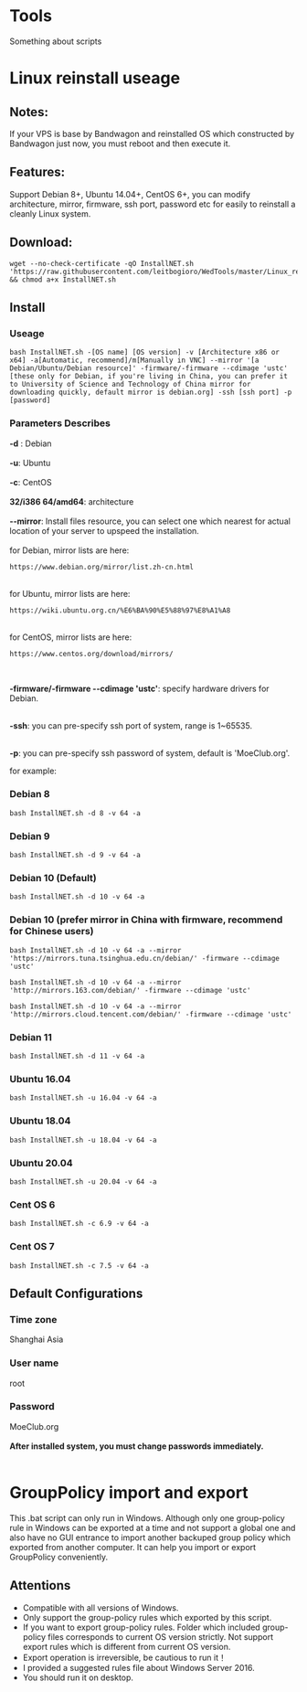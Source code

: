 # Tools
Something about scripts
# Linux reinstall useage
## Notes:
If your VPS is base by Bandwagon and reinstalled OS which constructed by Bandwagon just now, you must reboot and then execute it.
## Features:
Support Debian 8+, Ubuntu 14.04+, CentOS 6+, you can modify architecture, mirror, firmware, ssh port, password etc for easily to reinstall a cleanly Linux system.
## Download:
<pre><code>wget --no-check-certificate -qO InstallNET.sh 'https://raw.githubusercontent.com/leitbogioro/WedTools/master/Linux_reinstall/InstallNET.sh' && chmod a+x InstallNET.sh</code></pre>
## Install
### Useage
<pre><code>bash InstallNET.sh -[OS name] [OS version] -v [Architecture x86 or x64] -a[Automatic, recommend]/m[Manually in VNC] --mirror '[a Debian/Ubuntu/Debian resource]' -firmware/-firmware --cdimage 'ustc' [these only for Debian, if you're living in China, you can prefer it to University of Science and Technology of China mirror for downloading quickly, default mirror is debian.org] -ssh [ssh port] -p [password]</pre></code>
### Parameters Describes
**-d** : Debian
<br />
<br />
**-u**: Ubuntu
<br />
<br />
**-c**: CentOS
<br />
<br />
**32/i386 64/amd64**: architecture
<br />
<br />
**--mirror**: Install files resource, you can select one which nearest for actual location of your server to upspeed the installation.
<br />
<br />
for Debian, mirror lists are here: 
<pre><code>https://www.debian.org/mirror/list.zh-cn.html</code></pre>
<br />
for Ubuntu, mirror lists are here: 
<pre><code>https://wiki.ubuntu.org.cn/%E6%BA%90%E5%88%97%E8%A1%A8</code></pre>
<br />
for CentOS, mirror lists are here: 
<pre><code>https://www.centos.org/download/mirrors/</code></pre>
<br />

**-firmware/-firmware --cdimage 'ustc'**: specify hardware drivers for Debian.
<br />
<br />

**-ssh**: you can pre-specify ssh port of system, range is 1~65535.
<br />
<br />

**-p**: you can pre-specify ssh password of system, default is 'MoeClub.org'.
<br />

for example:
### Debian 8
<pre><code>bash InstallNET.sh -d 8 -v 64 -a</code></pre>
### Debian 9
<pre><code>bash InstallNET.sh -d 9 -v 64 -a</code></pre>
### Debian 10 (Default)
<pre><code>bash InstallNET.sh -d 10 -v 64 -a</code></pre>
### Debian 10 (prefer mirror in China with firmware, recommend for Chinese users)
<pre><code>bash InstallNET.sh -d 10 -v 64 -a --mirror 'https://mirrors.tuna.tsinghua.edu.cn/debian/' -firmware --cdimage 'ustc'</code></pre>
<pre><code>bash InstallNET.sh -d 10 -v 64 -a --mirror 'http://mirrors.163.com/debian/' -firmware --cdimage 'ustc'</code></pre>
<pre><code>bash InstallNET.sh -d 10 -v 64 -a --mirror 'http://mirrors.cloud.tencent.com/debian/' -firmware --cdimage 'ustc'</code></pre>
### Debian 11
<pre><code>bash InstallNET.sh -d 11 -v 64 -a</code></pre>
### Ubuntu 16.04
<pre><code>bash InstallNET.sh -u 16.04 -v 64 -a</code></pre>
### Ubuntu 18.04
<pre><code>bash InstallNET.sh -u 18.04 -v 64 -a</code></pre>
### Ubuntu 20.04
<pre><code>bash InstallNET.sh -u 20.04 -v 64 -a</code></pre>
### Cent OS 6
<pre><code>bash InstallNET.sh -c 6.9 -v 64 -a</code></pre>
### Cent OS 7
<pre><code>bash InstallNET.sh -c 7.5 -v 64 -a</code></pre>
## Default Configurations
### Time zone
Shanghai Asia
### User name
root
### Password
MoeClub.org
<br />
<br />
<b>After installed system, you must change passwords immediately.</b>
<br />
<br />

# GroupPolicy import and export
This .bat script can only run in Windows. Although only one group-policy rule in Windows can be exported at a time and not support a global one and also have no GUI entrance to import another backuped group policy which exported from another computer. It can help you import or export GroupPolicy conveniently.
## Attentions
<ul>
<li>Compatible with all versions of Windows.</li>
<li>Only support the group-policy rules which exported by this script.</li>
<li>If you want to export group-policy rules. Folder which included group-policy files corresponds to current OS version strictly. Not support export rules which is different from current OS version.</li>
<li>Export operation is irreversible, be cautious to run it！</li>
<li>I provided a suggested rules file about Windows Server 2016.</li>
<li>You should run it on desktop.</li>
</ul>
